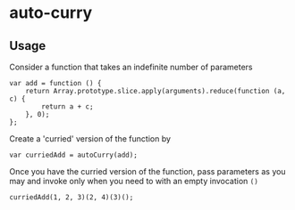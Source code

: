 # auto-curry

## Usage

Consider a function that takes an indefinite number of parameters

    var add = function () {
        return Array.prototype.slice.apply(arguments).reduce(function (a, c) {
            return a + c;
        }, 0);
    };

Create a 'curried' version of the function by

    var curriedAdd = autoCurry(add);

Once you have the curried version of the function, pass parameters as you may and invoke only when you need to with an empty invocation `()`

    curriedAdd(1, 2, 3)(2, 4)(3)();
